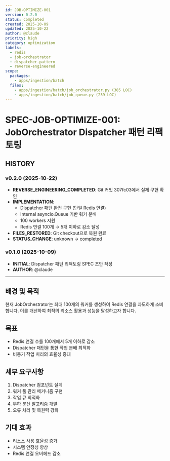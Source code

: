 ```yaml
---
id: JOB-OPTIMIZE-001
version: 0.2.0
status: completed
created: 2025-10-09
updated: 2025-10-22
author: @claude
priority: high
category: optimization
labels:
  - redis
  - job-orchestrator
  - dispatcher-pattern
  - reverse-engineered
scope:
  packages:
    - apps/ingestion/batch
  files:
    - apps/ingestion/batch/job_orchestrator.py (385 LOC)
    - apps/ingestion/batch/job_queue.py (259 LOC)
---
```


# SPEC-JOB-OPTIMIZE-001: JobOrchestrator Dispatcher 패턴 리팩토링

## HISTORY

### v0.2.0 (2025-10-22)
- **REVERSE_ENGINEERING_COMPLETED**: Git 커밋 307fc03에서 실제 구현 확인
- **IMPLEMENTATION**:
  - Dispatcher 패턴 완전 구현 (단일 Redis 연결)
  - Internal asyncio.Queue 기반 워커 분배
  - 100 workers 지원
  - Redis 연결 100개 → 5개 이하로 감소 달성
- **FILES_RESTORED**: Git checkout으로 복원 완료
- **STATUS_CHANGE**: unknown → completed

### v0.1.0 (2025-10-09)
- **INITIAL**: Dispatcher 패턴 리팩토링 SPEC 초안 작성
- **AUTHOR**: @claude

---

## 배경 및 목적
현재 JobOrchestrator는 최대 100개의 워커를 생성하여 Redis 연결을 과도하게 소비합니다. 이를 개선하여 최적의 리소스 활용과 성능을 달성하고자 합니다.

## 목표
- Redis 연결 수를 100개에서 5개 이하로 감소
- Dispatcher 패턴을 통한 작업 분배 최적화
- 비동기 작업 처리의 효율성 증대

## 세부 요구사항
1. Dispatcher 컴포넌트 설계
2. 워커 풀 관리 메커니즘 구현
3. 작업 큐 최적화
4. 부하 분산 알고리즘 개발
5. 오류 처리 및 복원력 강화

## 기대 효과
- 리소스 사용 효율성 증가
- 시스템 안정성 향상
- Redis 연결 오버헤드 감소
